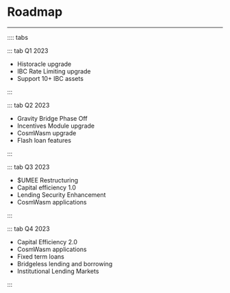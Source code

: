 # Roadmap

****
:::: tabs

::: tab Q1 2023

- Historacle upgrade
- IBC Rate Limiting upgrade
- Support 10+ IBC assets

:::

::: tab Q2 2023

- Gravity Bridge Phase Off
- Incentives Module upgrade
- CosmWasm upgrade
- Flash loan features

:::

::: tab Q3 2023

- $UMEE Restructuring
- Capital efficiency 1.0 
- Lending Security Enhancement 
- CosmWasm applications

:::

::: tab Q4 2023

- Capital Efficiency 2.0
- CosmWasm applications
- Fixed term loans
- Bridgeless lending and borrowing
- Institutional Lending Markets

:::
